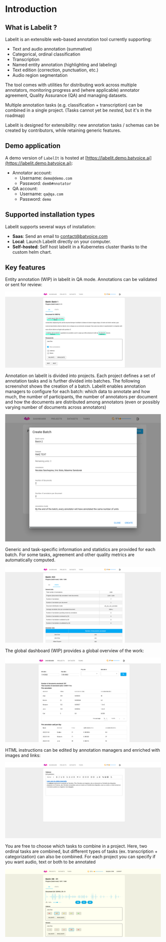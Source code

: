 # Introduction

## What is Labelit ?

Labelit is an extensible web-based annotation tool currently supporting:

* Text and audio annotation (summative)
* Categorical, ordinal classification
* Transcription
* Named entity annotation (highlighting and labeling)
* Text edition (correction, punctuation, etc.)
* Audio region segmentation

The tool comes with utilities for distributing work across multiple annotators, monitoring progress and (where applicable) annotator agreement, Quality Assurance (QA) and managing datasets.

Multiple annotation tasks (e.g. classification + transcription) can be combined in a single project. (Tasks cannot yet be *nested*, but it's in the roadmap)

Labelit is designed for extensibility: new annotation tasks / schemas can be created by contributors, while retaining generic features.

## Demo application

A demo version of `LabelIt` is hosted at [https://labelit.demo.batvoice.ai](https://labelit.demo.batvoice.ai):

- Annotator account: 
    - Username: `demo@demo.com`
    - Password: `dem0#nnotator`
- QA account:
    - Username: `qa@qa.com`
    - Password: `demo`

## Supported installation types

Labelit supports several ways of installation:

- __Saas__: Send an email to [contact@batvoice.com](mailto:contact@batvoice.com)
- __Local__: Launch Labelit directly on your computer.
- __Self-hosted__: Self host labelit in a Kubernetes cluster thanks to the custom helm chart.

## Key features

Entity annotation (WIP) in labelit in QA mode. Annotations can be validated or sent for review:

![Entity annotation](./assets/screenshots/entities_qa.png)

Annotation on labelit is divided into projects. Each project defines a set of annotation tasks and is further divided into batches. The following screenshot shows the creation of a batch. Labelit enables annotation managers to configure for each batch: which data to annotate and how much, the number of participants, the number of annotators per document and how the documents are distributed among annotators (even or possibly varying number of documents across annotators)

![Batch creation](./assets/screenshots/batch_creation.png)

Generic and task-specific information and statistics are provided for each batch. For some tasks, agreement and other quality metrics are automatically computed.

![Batch stats](./assets/screenshots/batch_stats.png)

The global dashboard (WIP) provides a global overview of the work:

![Stats dashboard](./assets/screenshots/stats_dashboard.png)

HTML instructions can be edited by annotation managers and enriched with images and links:

![Guidelines](./assets/screenshots/annotation_task_guidelines.png)

You are free to choose which tasks to combine in a project. Here, two ordinal tasks are combined, but different types of tasks (ex. transcription + categorization) can also be combined. For each project you can specify if you want audio, text or both to be annotated

![Two-task setup](./assets/screenshots/qa_multi_task_categorical_annotation.png)
